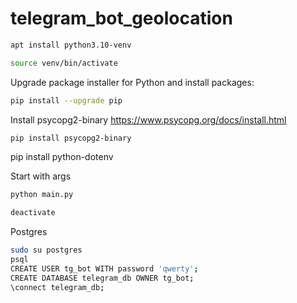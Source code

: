 # telegram_bot_geolocation

```bash
apt install python3.10-venv
```
```bash
source venv/bin/activate
```
Upgrade package installer for Python and install packages:
```bash
pip install --upgrade pip
```
Install psycopg2-binary https://www.psycopg.org/docs/install.html
```bash
pip install psycopg2-binary
```
pip install python-dotenv

Start with args
```bash
python main.py
```

```bash
deactivate
```

Postgres
```bash
sudo su postgres
psql
CREATE USER tg_bot WITH password 'qwerty';
CREATE DATABASE telegram_db OWNER tg_bot;
\connect telegram_db;
```
